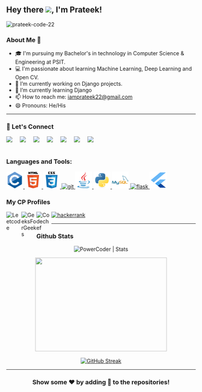 
## Hey there <img src="https://github.com/TheDudeThatCode/TheDudeThatCode/blob/master/Assets/Hi.gif" width="29px">, I'm Prateek!

<p align="left"> <img src="https://komarev.com/ghpvc/?username=prateek-code-22" alt="prateek-code-22" /> </p>

### About Me 🚀
- 🎓 I'm pursuing my Bachelor's in technology in Computer Science & Engineering at PSIT. 
- 💻 I'm passionate about learning Machine Learning, Deep Learning and Open CV.
- 🔭 I’m currently working on Django projects.
- 🌱 I’m currently learning Django
- 📫 How to reach me: iamprateek22@gmail.com
- 😄 Pronouns: He/His

---


### :handshake: Let's Connect
<div align="center">
<a href="mailto:iamprateek22@gmail.com">
  <img align="left" width="36px" src="https://cdn.jsdelivr.net/npm/simple-icons@v3/icons/gmail.svg" />
</a>
<a href="https://www.linkedin.com/in/prateek-singh-b221651aa/">
  <img align="left" width="36px" src="https://cdn.jsdelivr.net/npm/simple-icons@v3/icons/linkedin.svg"  />
</a>
<a href="https://www.instagram.com/_prateek._.singh_/">
    <img align="left" width="36px" src="https://cdn.jsdelivr.net/npm/simple-icons@v3/icons/instagram.svg" />
</a>  
<a href="https://www.facebook.com/profile.php?id=100006002320320">
    <img align="left" width="36px" src="https://cdn.jsdelivr.net/npm/simple-icons@v3/icons/facebook.svg" />
</a>  
<a href="https://www.quora.com/profile/Prateek-Singh-896">
  <img align="left" width="36px" src="https://cdn.jsdelivr.net/npm/simple-icons@v3/icons/quora.svg"  />
</a>
<a href="https://medium.com/@iamprateek22">
  <img align="left" width="36px" src="https://cdn.jsdelivr.net/npm/simple-icons@v3/icons/medium.svg"  />
</a>
<a href="https://stackoverflow.com/users/14714610/prateek-singh">
  <img align="left" width="36px" src="https://cdn.jsdelivr.net/npm/simple-icons@v3/icons/stackoverflow.svg"  />
</a>
</div>

<br />
<br />

### Languages and Tools:
  </a> <a href="https://www.cprogramming.com/" target="_blank"> <img src="https://raw.githubusercontent.com/devicons/devicon/master/icons/c/c-original.svg" alt="c" width="45" height="45"/> 
  <a href="https://www.w3.org/html/" target="_blank"> <img src="https://raw.githubusercontent.com/devicons/devicon/master/icons/html5/html5-original-wordmark.svg" alt="html5" width="45" height="45"/> </a> </a> 
</a> <a href="https://www.w3schools.com/css/" target="_blank"> <img src="https://raw.githubusercontent.com/devicons/devicon/master/icons/css3/css3-original-wordmark.svg" alt="css3" width="45" height="45"/> </a> 
<a href="https://www.docker.com/" target="_blank"> <a href="https://git-scm.com/" target="_blank"> <img src="https://www.vectorlogo.zone/logos/git-scm/git-scm-icon.svg" alt="git" width="45" height="45"/> </a>
<a href="https://www.java.com" target="_blank"> <img src="https://raw.githubusercontent.com/devicons/devicon/master/icons/java/java-original.svg" alt="java" width="45" height="45"/> </a> 
  <a href="https://www.python.org" target="_blank"> <img src="https://raw.githubusercontent.com/devicons/devicon/master/icons/python/python-original.svg" alt="python" width="45" height="45"/> </a>
  <a href="https://developer.mozilla.org/en-US/docs/Web/JavaScript" target="_blank"> <img src="https://raw.githubusercontent.com/devicons/devicon/master/icons/mysql/mysql-original-wordmark.svg" alt="mysql" width="45" height="45"/> </a> <a href="https://nodejs.org" target="_blank"> 
  <a href="https://flask.palletsprojects.com/en/1.1.x/" target="_blank"> <img src="https://api.iconify.design/logos-flask.svg" alt="flask" width="60" height="45"/> </a>
<a href="https://flutter.dev/" target="_blank"> <img src="https://raw.githubusercontent.com/dnfield/flutter_svg/7d374d7107561cbd906d7c0ca26fef02cc01e7c8/example/assets/flutter_logo.svg?sanitize=true" alt="flutter" width="45" height="45"/> </a> 


### My CP Profiles

 </a>
  <a href="https://leetcode.com/iamprateek">
  <img align="left" alt="Leetcode" width="40px" src="https://upload.wikimedia.org/wikipedia/commons/1/19/LeetCode_logo_black.png" />
</a>
  </a>
  <a href="https://www.hackerrank.com/CS1D202?hr_r=1" target="_blank"> 
<img src="https://upload.wikimedia.org/wikipedia/commons/6/65/HackerRank_logo.png" alt="hackerrank" width="45" height="45"/>
  </a>
  </a>
<a href="https://auth.geeksforgeeks.org/user/iamprateek/profile">
  <img align="left" alt="GeeksForGeeks" width="40px" src="https://media.geeksforgeeks.org/wp-content/uploads/20210228231058/gfg.png" />
</a>
</a>
<a href="https://www.codechef.com/users/prateekkk">
  <img align="left" alt="Codechef" width="40px" src="https://cdn.codechef.com/sites/default/files/uploads/pictures/811b20a47eac52b10c90ab82e0628e21.png" />
</a>
</a>

---


### Github Stats
<p align="center"> 
  <img src="https://github-readme-stats.vercel.app/api?username=prateek-code-22&show_icons=true&theme=vision-friendly-dark" alt="PowerCoder | Stats" />
 
<p align="center"><img src="https://github-readme-stats.vercel.app/api/top-langs/?username=prateek-code-22&layout=compact&theme=vision-friendly-dark" width="350" height="250" >
</div>
<div align="center">

[![GitHub Streak](https://github-readme-streak-stats.herokuapp.com/?user=prateek-code-22&theme=vision-friendly-dark)](https://github.com/prateek-code-22)
</div>


---

### <p align =" center">  Show some ❤️ by adding 🌟 to the repositories! 

